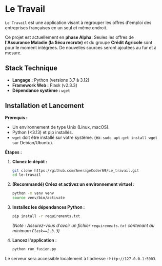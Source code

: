 # Le Travail

`Le Travail` est une application visant à regrouper les offres d'emploi des entreprises françaises en un seul et même endroit.

Ce projet est actuellement en **phase Alpha**. Seules les offres de **l'Assurance Maladie (la Sécu recrute)** et du groupe **Crédit Agricole** sont pour le moment intégrées. De nouvelles sources seront ajoutées au fur et à mesure.

## Stack Technique

*   **Langage :** Python (versions 3.7 à 3.12)
*   **Framework Web :** Flask (v2.3.3)
*   **Dépendance système :** `wget`

## Installation et Lancement

**Prérequis :**
*   Un environnement de type Unix (Linux, macOS).
*   Python (<3.13) et pip installés.
*   `wget` doit être installé sur votre système. (ex: `sudo apt-get install wget` sur Debian/Ubuntu).

**Étapes :**

1.  **Clonez le dépôt :**
    ```bash
    git clone https://github.com/AverageCoder69/Le_travail.git
    cd le-travail
    ```

2.  **(Recommandé) Créez et activez un environnement virtuel :**
    ```bash
    python -m venv venv
    source venv/bin/activate
    ```

3.  **Installez les dépendances Python :**
    ```bash
    pip install -r requirements.txt
    ```
    *(Note : Assurez-vous d'avoir un fichier `requirements.txt` contenant au minimum `Flask==2.3.3`)*

4.  **Lancez l'application :**
    ```bash
    python run_fusion.py
    ```

Le serveur sera accessible localement à l'adresse : `http://127.0.0.1:5003`.

